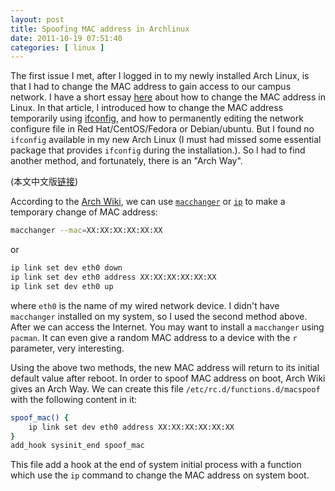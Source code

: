 ```yaml
--- 
layout: post
title: Spoofing MAC address in Archlinux
date: 2011-10-19 07:51:40
categories: [ linux ]
---
```


The first issue I met, after I logged in to my newly installed Arch Linux, is that I had to change the MAC address to gain access to our campus network.
I have a short essay [here][linux-mac] about how to change the MAC address in Linux.
In that article, I introduced how to change the MAC address temporarily using [ifconfig][ifconfig],
and how to permanently editing the network configure file in Red Hat/CentOS/Fedora or Debian/ubuntu.
But I found no `ifconfig` available in my new Arch Linux (I must had missed some essential package that provides `ifconfig` during the installation.).
So I had to find another method, and fortunately, there is an "Arch Way".

<!-- more -->

(本文中文版[链接][chinese])

According to the [Arch Wiki][archwiki], we can use [`macchanger`][macchanger] or [`ip`][ip] to make a temporary change of MAC address:

``` bash
macchanger --mac=XX:XX:XX:XX:XX:XX
```

or

``` bash
ip link set dev eth0 down
ip link set dev eth0 address XX:XX:XX:XX:XX:XX
ip link set dev eth0 up
```

where `eth0` is the name of my wired network device. I didn't have `macchanger` installed on my system, so I used the second method above.
After we can access the Internet. You may want to install a `macchanger` using `pacman`.
It can even give a random MAC address to a device with the `r` parameter, very interesting.

Using the above two methods, the new MAC address will return to its initial default value after reboot.
In order to spoof MAC address on boot, Arch Wiki gives an Arch Way. We can create this file `/etc/rc.d/functions.d/macspoof` with the following content in it:

``` bash
spoof_mac() {
    ip link set dev eth0 address XX:XX:XX:XX:XX:XX
}
add_hook sysinit_end spoof_mac
```

This file add a hook at the end of system initial process with a function which use the `ip` command to change the MAC address on system boot.

[linux-mac]:        /linux/2011/07/16/how-to-change-mac-address-in-linux/
[ifconfig]:         http://en.wikipedia.org/wiki/Ifconfig
[chinese]:          /linux/2011/10/19/spoofing-mac-address-in-archlinux-chs/
[archwiki]:         https://wiki.archlinux.org/index.php/MAC_Address_Spoofing
[macchanger]:       http://www.alobbs.com/macchanger
[ip]:               http://linux.die.net/man/8/ip
